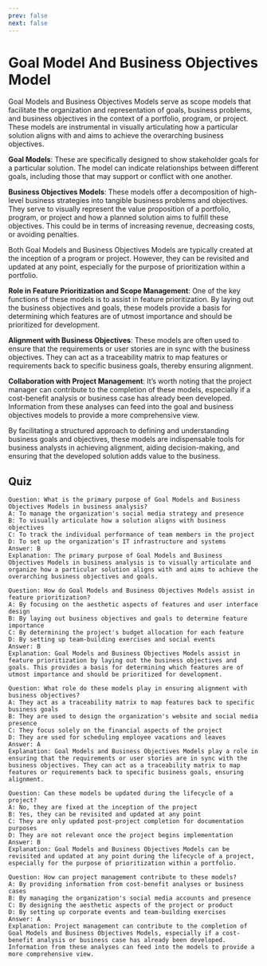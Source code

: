 ```yaml
---
prev: false
next: false
---
```


# Goal Model And Business Objectives Model

Goal Models and Business Objectives Models serve as scope models that facilitate the organization and representation of goals, business problems, and business objectives in the context of a portfolio, program, or project. These models are instrumental in visually articulating how a particular solution aligns with and aims to achieve the overarching business objectives.

**Goal Models**: These are specifically designed to show stakeholder goals for a particular solution. The model can indicate relationships between different goals, including those that may support or conflict with one another.

**Business Objectives Models**: These models offer a decomposition of high-level business strategies into tangible business problems and objectives. They serve to visually represent the value proposition of a portfolio, program, or project and how a planned solution aims to fulfill these objectives. This could be in terms of increasing revenue, decreasing costs, or avoiding penalties.

Both Goal Models and Business Objectives Models are typically created at the inception of a program or project. However, they can be revisited and updated at any point, especially for the purpose of prioritization within a portfolio.

**Role in Feature Prioritization and Scope Management**: One of the key functions of these models is to assist in feature prioritization. By laying out the business objectives and goals, these models provide a basis for determining which features are of utmost importance and should be prioritized for development.

**Alignment with Business Objectives**: These models are often used to ensure that the requirements or user stories are in sync with the business objectives. They can act as a traceability matrix to map features or requirements back to specific business goals, thereby ensuring alignment.

**Collaboration with Project Management**: It’s worth noting that the project manager can contribute to the completion of these models, especially if a cost-benefit analysis or business case has already been developed. Information from these analyses can feed into the goal and business objectives models to provide a more comprehensive view.

By facilitating a structured approach to defining and understanding business goals and objectives, these models are indispensable tools for business analysts in achieving alignment, aiding decision-making, and ensuring that the developed solution adds value to the business.

## Quiz

```quiz
Question: What is the primary purpose of Goal Models and Business Objectives Models in business analysis?
A: To manage the organization's social media strategy and presence
B: To visually articulate how a solution aligns with business objectives
C: To track the individual performance of team members in the project
D: To set up the organization's IT infrastructure and systems
Answer: B
Explanation: The primary purpose of Goal Models and Business Objectives Models in business analysis is to visually articulate and organize how a particular solution aligns with and aims to achieve the overarching business objectives and goals.

Question: How do Goal Models and Business Objectives Models assist in feature prioritization?
A: By focusing on the aesthetic aspects of features and user interface design
B: By laying out business objectives and goals to determine feature importance
C: By determining the project's budget allocation for each feature
D: By setting up team-building exercises and social events
Answer: B
Explanation: Goal Models and Business Objectives Models assist in feature prioritization by laying out the business objectives and goals. This provides a basis for determining which features are of utmost importance and should be prioritized for development.

Question: What role do these models play in ensuring alignment with business objectives?
A: They act as a traceability matrix to map features back to specific business goals
B: They are used to design the organization's website and social media presence
C: They focus solely on the financial aspects of the project
D: They are used for scheduling employee vacations and leaves
Answer: A
Explanation: Goal Models and Business Objectives Models play a role in ensuring that the requirements or user stories are in sync with the business objectives. They can act as a traceability matrix to map features or requirements back to specific business goals, ensuring alignment.

Question: Can these models be updated during the lifecycle of a project?
A: No, they are fixed at the inception of the project
B: Yes, they can be revisited and updated at any point
C: They are only updated post-project completion for documentation purposes
D: They are not relevant once the project begins implementation
Answer: B
Explanation: Goal Models and Business Objectives Models can be revisited and updated at any point during the lifecycle of a project, especially for the purpose of prioritization within a portfolio.

Question: How can project management contribute to these models?
A: By providing information from cost-benefit analyses or business cases
B: By managing the organization's social media accounts and presence
C: By designing the aesthetic aspects of the project or product
D: By setting up corporate events and team-building exercises
Answer: A
Explanation: Project management can contribute to the completion of Goal Models and Business Objectives Models, especially if a cost-benefit analysis or business case has already been developed. Information from these analyses can feed into the models to provide a more comprehensive view.
```
